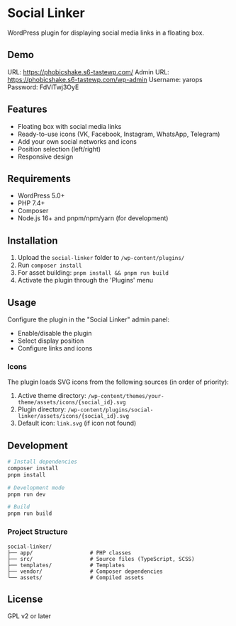 # Social Linker

WordPress plugin for displaying social media links in a floating box.

## Demo

URL: https://phobicshake.s6-tastewp.com/
Admin URL: https://phobicshake.s6-tastewp.com/wp-admin
Username: yarops
Password: FdVITwj3OyE

## Features

- Floating box with social media links
- Ready-to-use icons (VK, Facebook, Instagram, WhatsApp, Telegram)
- Add your own social networks and icons
- Position selection (left/right)
- Responsive design

## Requirements

- WordPress 5.0+
- PHP 7.4+
- Composer
- Node.js 16+ and pnpm/npm/yarn (for development)

## Installation

1. Upload the `social-linker` folder to `/wp-content/plugins/`
2. Run `composer install`
3. For asset building: `pnpm install && pnpm run build`
4. Activate the plugin through the 'Plugins' menu

## Usage

Configure the plugin in the "Social Linker" admin panel:
- Enable/disable the plugin
- Select display position
- Configure links and icons

### Icons

The plugin loads SVG icons from the following sources (in order of priority):
1. Active theme directory: `/wp-content/themes/your-theme/assets/icons/{social_id}.svg`
2. Plugin directory: `/wp-content/plugins/social-linker/assets/icons/{social_id}.svg`
3. Default icon: `link.svg` (if icon not found)

## Development

```bash
# Install dependencies
composer install
pnpm install

# Development mode
pnpm run dev

# Build
pnpm run build
```

### Project Structure

```
social-linker/
├── app/                  # PHP classes
├── src/                  # Source files (TypeScript, SCSS)
├── templates/            # Templates
├── vendor/               # Composer dependencies
└── assets/               # Compiled assets
```

## License

GPL v2 or later